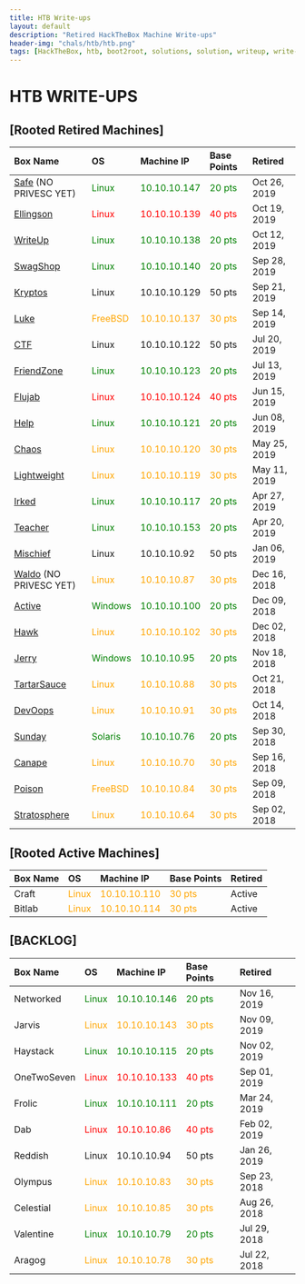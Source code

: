 ```yaml
---
title: HTB Write-ups
layout: default
description: "Retired HackTheBox Machine Write-ups"
header-img: "chals/htb/htb.png"
tags: [HackTheBox, htb, boot2root, solutions, solution, writeup, write-up, machines, machine, linux, windows, openbsd, stratosphere, poison, canape, sunday, devoops, tartarsauce, jerry, hawk, active, waldo, mischief, teacher, irked, lightweight, chaos, help, flujab, friendzone, ctf, luke, kryptos, swagshop, writeup, ellingson, safe]
---
```


# HTB WRITE-UPS

## [Rooted Retired Machines]

| Box Name | OS | Machine IP | Base Points | Retired |
|:---------|:---|:-----------|:------------|:--------|
[Safe](./boxes/33_Safe.html) (NO PRIVESC YET) | <span style="color:green">Linux | <span style="color:green">10.10.10.147 | <span style="color:green">20 pts | Oct 26, 2019
[Ellingson](./boxes/32_Ellingson.html) | <span style="color:red">Linux | <span style="color:red">10.10.10.139 | <span style="color:red">40 pts | Oct 19, 2019
[WriteUp](./boxes/31_WriteUp.html) | <span style="color:green">Linux | <span style="color:green">10.10.10.138 | <span style="color:green">20 pts | Oct 12, 2019
[SwagShop](./boxes/30_swagshop.html) | <span style="color:green">Linux</span> | <span style="color:green">10.10.10.140 | <span style="color:green">20 pts | Sep 28, 2019
[Kryptos](./boxes/29_kryptos.html) | Linux | 10.10.10.129 | 50 pts | Sep 21, 2019
[Luke](./boxes/28_Luke.html) | <span style="color:orange">FreeBSD | <span style="color:orange">10.10.10.137 | <span style="color:orange">30 pts | Sep 14, 2019
[CTF](./boxes/26_CTF.html) | Linux | 10.10.10.122 | 50 pts | Jul 20, 2019
[FriendZone](./boxes/25_Friendzone.html) | <span style="color:green">Linux | <span style="color:green">10.10.10.123 | <span style="color:green">20 pts | Jul 13, 2019
[Flujab](./boxes/24_Flujab.html) | <span style="color:red">Linux | <span style="color:red">10.10.10.124 | <span style="color:red">40 pts | Jun 15, 2019
[Help](./boxes/23_Help.html) | <span style="color:green">Linux | <span style="color:green">10.10.10.121 | <span style="color:green">20 pts | Jun 08, 2019
[Chaos](./boxes/22_Chaos.html) | <span style="color:orange">Linux | <span style="color:orange">10.10.10.120 | <span style="color:orange">30 pts | May 25, 2019
[Lightweight](./boxes/21_Lightweight.html) | <span style="color:orange">Linux | <span style="color:orange">10.10.10.119 | <span style="color:orange">30 pts | May 11, 2019
[Irked](./boxes/20_Irked.html) | <span style="color:green">Linux | <span style="color:green">10.10.10.117 | <span style="color:green">20 pts | Apr 27, 2019
[Teacher](./boxes/19_Teacher.html) | <span style="color:green">Linux | <span style="color:green">10.10.10.153 | <span style="color:green">20 pts | Apr 20, 2019
[Mischief](./boxes/15_Mischief.html) | Linux | 10.10.10.92 | 50 pts | Jan 06, 2019
[Waldo](./boxes/14_Waldo.html) (NO PRIVESC YET) | <span style="color:orange">Linux | <span style="color:orange">10.10.10.87 | <span style="color:orange">30 pts | Dec 16, 2018
[Active](https://hackedthebox.wordpress.com/htb-active/) | <span style="color:green">Windows | <span style="color:green">10.10.10.100 | <span style="color:green">20 pts | Dec 09, 2018
[Hawk](https://hackedthebox.wordpress.com/htb-hawk/) | <span style="color:orange">Linux | <span style="color:orange">10.10.10.102 | <span style="color:orange">30 pts | Dec 02, 2018
[Jerry](https://hackedthebox.wordpress.com/htb-jerry/) | <span style="color:green">Windows | <span style="color:green">10.10.10.95 | <span style="color:green">20 pts | Nov 18, 2018
[TartarSauce](https://hackedthebox.wordpress.com/htb-tartarsauce/) | <span style="color:orange">Linux | <span style="color:orange">10.10.10.88 | <span style="color:orange">30 pts | Oct 21, 2018
[DevOops](https://hackedthebox.wordpress.com/htb-dev0ops/) | <span style="color:orange">Linux | <span style="color:orange">10.10.10.91 | <span style="color:orange">30 pts | Oct 14, 2018
[Sunday](https://hackedthebox.wordpress.com/htb-sunday/) | <span style="color:green">Solaris | <span style="color:green">10.10.10.76 | <span style="color:green">20 pts | Sep 30, 2018
[Canape](https://hackedthebox.wordpress.com/htb-canape/) | <span style="color:orange">Linux | <span style="color:orange">10.10.10.70 | <span style="color:orange">30 pts | Sep 16, 2018
[Poison](https://hackedthebox.wordpress.com/htb-poison/) | <span style="color:orange">FreeBSD | <span style="color:orange">10.10.10.84 | <span style="color:orange">30 pts | Sep 09, 2018
[Stratosphere](https://hackedthebox.wordpress.com/htb-stratosphere/) | <span style="color:orange">Linux | <span style="color:orange">10.10.10.64  | <span style="color:orange">30 pts | Sep 02, 2018

## [Rooted Active Machines]

| Box Name | OS | Machine IP | Base Points | Retired |
|:---------|:---|:-----------|:------------|:--------|
Craft | <span style="color:orange">Linux | <span style="color:orange">10.10.10.110 | <span style="color:orange">30 pts | Active
Bitlab | <span style="color:orange">Linux | <span style="color:orange">10.10.10.114 | <span style="color:orange">30 pts | Active

## [BACKLOG]

| Box Name | OS | Machine IP | Base Points | Retired |
|:---------|:---|:-----------|:------------|:--------|
Networked | <span style="color:green">Linux | <span style="color:green">10.10.10.146 | <span style="color:green">20 pts | Nov 16, 2019
Jarvis | <span style="color:orange">Linux | <span style="color:orange">10.10.10.143 | <span style="color:orange">30 pts | Nov 09, 2019
Haystack | <span style="color:green">Linux | <span style="color:green">10.10.10.115 | <span style="color:green">20 pts | Nov 02, 2019
OneTwoSeven | <span style="color:red">Linux | <span style="color:red">10.10.10.133 | <span style="color:red">40 pts | Sep 01, 2019
Frolic | <span style="color:green">Linux | <span style="color:green">10.10.10.111 | <span style="color:green">20 pts | Mar 24, 2019
Dab | <span style="color:red">Linux | <span style="color:red">10.10.10.86 | <span style="color:red">40 pts | Feb 02, 2019
Reddish | Linux | 10.10.10.94 | 50 pts | Jan 26, 2019
Olympus | <span style="color:orange">Linux | <span style="color:orange">10.10.10.83 | <span style="color:orange">30 pts | Sep 23, 2018
Celestial | <span style="color:orange">Linux | <span style="color:orange">10.10.10.85 | <span style="color:orange">30 pts | Aug 26, 2018
Valentine | <span style="color:green">Linux | <span style="color:green">10.10.10.79 | <span style="color:green">20 pts | Jul 29, 2018
Aragog | <span style="color:orange">Linux | <span style="color:orange">10.10.10.78 | <span style="color:orange">30 pts | Jul 22, 2018
